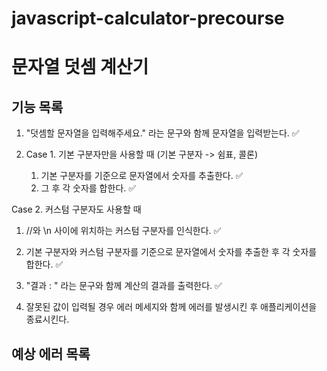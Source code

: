 # javascript-calculator-precourse

# 문자열 덧셈 계산기

## 기능 목록

1. "덧셈할 문자열을 입력해주세요." 라는 문구와 함께 문자열을 입력받는다. ✅

2. Case 1. 기본 구분자만을 사용할 때 (기본 구분자 -> 쉼표, 콜론)
    1. 기본 구분자를 기준으로 문자열에서 숫자를 추출한다. ✅
    2. 그 후 각 숫자를 합한다. ✅

Case 2. 커스텀 구분자도 사용할 때

1. //와 \n 사이에 위치하는 커스텀 구분자를 인식한다. ✅
2. 기본 구분자와 커스텀 구분자를 기준으로 문자열에서 숫자를 추출한 후 각 숫자를 합한다. ✅

3. "결과 : " 라는 문구와 함께 계산의 결과를 출력한다. ✅

4. 잘못된 값이 입력될 경우 에러 메세지와 함께 에러를 발생시킨 후 애플리케이션을 종료시킨다.

## 예상 에러 목록
